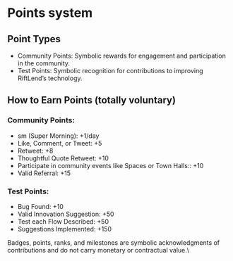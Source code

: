 # Points system

## Point Types

* Community Points: Symbolic rewards for engagement and participation in the community.
* Test Points: Symbolic recognition for contributions to improving RiftLend’s technology.

## How to Earn Points (totally voluntary)

### Community Points:

* sm (Super Morning): +1/day
* Like, Comment, or Tweet: +5
* Retweet: +8
* Thoughtful Quote Retweet: +10
* Participate in community events like Spaces or Town Halls:: +10
* Valid Referral: +15

### Test Points:

* Bug Found: +10
* Valid Innovation Suggestion: +50
* Test each Flow Described: +50
* Suggestions Implemented: +150

Badges, points, ranks, and milestones are symbolic acknowledgments of contributions and do not carry monetary or contractual value.\
